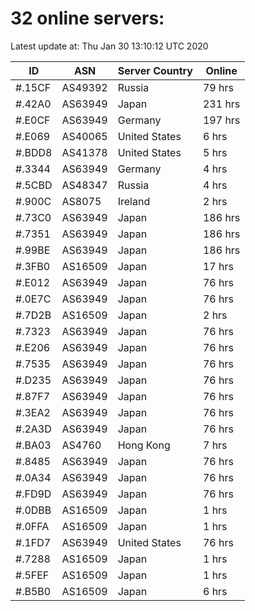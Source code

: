 # 32 online servers:

Latest update at: Thu Jan 30 13:10:12 UTC 2020

| ID | ASN | Server Country | Online |
| -- | --- | -------------- | ------ |
| #.15CF | AS49392 | Russia | 79 hrs |
| #.42A0 | AS63949 | Japan | 231 hrs |
| #.E0CF | AS63949 | Germany | 197 hrs |
| #.E069 | AS40065 | United States | 6 hrs |
| #.BDD8 | AS41378 | United States | 5 hrs |
| #.3344 | AS63949 | Germany | 4 hrs |
| #.5CBD | AS48347 | Russia | 4 hrs |
| #.900C | AS8075 | Ireland | 2 hrs |
| #.73C0 | AS63949 | Japan | 186 hrs |
| #.7351 | AS63949 | Japan | 186 hrs |
| #.99BE | AS63949 | Japan | 186 hrs |
| #.3FB0 | AS16509 | Japan | 17 hrs |
| #.E012 | AS63949 | Japan | 76 hrs |
| #.0E7C | AS63949 | Japan | 76 hrs |
| #.7D2B | AS16509 | Japan | 2 hrs |
| #.7323 | AS63949 | Japan | 76 hrs |
| #.E206 | AS63949 | Japan | 76 hrs |
| #.7535 | AS63949 | Japan | 76 hrs |
| #.D235 | AS63949 | Japan | 76 hrs |
| #.87F7 | AS63949 | Japan | 76 hrs |
| #.3EA2 | AS63949 | Japan | 76 hrs |
| #.2A3D | AS63949 | Japan | 76 hrs |
| #.BA03 | AS4760 | Hong Kong | 7 hrs |
| #.8485 | AS63949 | Japan | 76 hrs |
| #.0A34 | AS63949 | Japan | 76 hrs |
| #.FD9D | AS63949 | Japan | 76 hrs |
| #.0DBB | AS16509 | Japan | 1 hrs |
| #.0FFA | AS16509 | Japan | 1 hrs |
| #.1FD7 | AS63949 | United States | 76 hrs |
| #.7288 | AS16509 | Japan | 1 hrs |
| #.5FEF | AS16509 | Japan | 1 hrs |
| #.B5B0 | AS16509 | Japan | 6 hrs |

